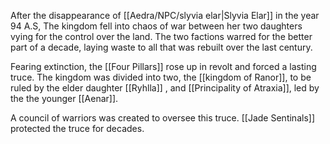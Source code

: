 

After the disappearance of [[Aedra/NPC/slyvia elar|Slyvia Elar]] in the year 94 A.S, The kingdom fell into chaos of war between her two daughters vying for the control over the land. The two factions warred for the better part of a decade, laying waste to all that was rebuilt over the last century.

Fearing extinction, the [[Four Pillars]] rose up in revolt and forced a lasting truce. The kingdom was divided into two, the  [[kingdom of Ranor]], to be ruled by the elder daughter [[Ryhlla]] , and [[Principality of Atraxia]], led by the the younger [[Aenar]]. 

A council of warriors was created to oversee this truce. [[Jade Sentinals]] protected the truce  for decades. 